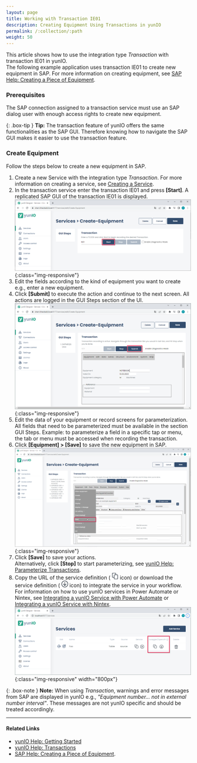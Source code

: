 ```yaml
---
layout: page
title: Working with Transaction IE01
description: Creating Equipment Using Transactions in yunIO
permalink: /:collection/:path
weight: 50
---
```


This article shows how to use the integration type *Transaction* with transaction IE01 in yunIO.<br>
The following example application uses transaction IE01 to create new equipment in SAP.
For more information on creating equipment, see [SAP Help: Creating a Piece of Equipment](https://help.sap.com/viewer/f0e0dd7850e64947aa66a647f8d3af09/6.18.latest/en-US/bc78bb53707db44ce10000000a174cb4.html).


### Prerequisites

The SAP connection assigned to a transaction service must use an SAP dialog user with enough access rights to create new equipment. 

{: .box-tip }
**Tip:** The transaction feature of yunIO offers the same functionalities as the SAP GUI. 
Therefore knowing how to navigate the SAP GUI makes it easier to use the transaction feature. 

### Create Equipment

Follow the steps below to create a new equipment in SAP.<br>

1. Create a new Service with the integration type *Transaction*. For more information on creating a service, see [Creating a Service](https://help.theobald-software.com/en/yunio/getting-started#creating-a-service).
2. In the transaction service enter the transaction IE01 and press **[Start]**. A replicated SAP GUI of the transaction IE01 is displayed.<br>
![yunio-Transaction](/img/contents/yunio/transaction.png){:class="img-responsive"}
3. Edit the fields according to the kind of equipment you want to create e.g., enter a new equipment.
4. Click **[Submit]** to execute the action and continue to the next screen. All actions are logged in the GUI Steps section of the UI.
![yunio-Transaction-IE01](/img/contents/yunio/transaction-ie01.png){:class="img-responsive"}
5. Edit the data of your equipment or record screens for parameterization.<br>
All fields that need to be parameterized must be available in the section GUI Steps. 
Example: to parameterize a field in a specific tap or menu, the tab or menu must be accessed when recording the transaction.
6. Click **[Equipment] > [Save]** to save the new equipment in SAP.<br>
![yunio-Transaction-IE01-Save](/img/contents/yunio/transaction-save-equipment.png){:class="img-responsive"}
7. Click **[Save]** to save your actions. <br>
Alternatively, click **[Stop]** to start parameterizing, see [yunIO Help: Parameterize Transactions](https://help.theobald-software.com/en/yunio/transactions#parameterize-transactions).
8. Copy the URL of the service definition ( ![copy-URL](/img/contents/yunio/copyURL.png) icon) or download the service definition ( ![download-file](/img/contents/yunio/download.png) icon) to integrate the service in your workflow.<br>
For information on how to use yunIO services in Power Automate or Nintex, see [Integrating a yunIO Service with Power Automate](integrating-a-yunio-service-with-power-automate) or [Integrating a yunIO Service with Nintex](https://kb.theobald-software.com/yunio/integrating-a-yunio-service-with-nintex).
![yunio-Services](/img/contents/yunio/yunio-run-services.png){:class="img-responsive" width="800px"}

{: .box-note }
**Note:** When using *Transaction*, warnings and error messages from SAP are displayed in yunIO e.g., *"Equipment number... not in external number interval"*.
These messages are not yunIO specific and should be treated accordingly.



******

#### Related Links
- [yunIO Help: Getting Started](https://help.theobald-software.com/en/yunio/getting-started)
- [yunIO Help: Transactions](https://help.theobald-software.com/en/yunio/transactions)
- [SAP Help: Creating a Piece of Equipment](https://help.sap.com/viewer/f0e0dd7850e64947aa66a647f8d3af09/6.18.latest/en-US/bc78bb53707db44ce10000000a174cb4.html).
